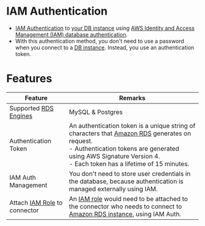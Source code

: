 # IAM Authentication
- [IAM Authentication](https://docs.aws.amazon.com/AmazonRDS/latest/UserGuide/UsingWithRDS.IAMDBAuth.html) to [your DB instance](../../../6_DatabaseServices/AmazonRDS/Readme.md) using [AWS Identity and Access Management (IAM) database authentication](https://repost.aws/knowledge-center/users-connect-rds-iam).
- With this authentication method, you don't need to use a password when you connect to a [DB instance](../../../6_DatabaseServices/AmazonRDS/Readme.md). Instead, you use an authentication token.

# Features

| Feature                                                                  | Remarks                                                                                                                                                                                                                                                                     |
|--------------------------------------------------------------------------|-----------------------------------------------------------------------------------------------------------------------------------------------------------------------------------------------------------------------------------------------------------------------------|
| Supported [RDS Engines](../../../6_DatabaseServices/AmazonRDS/Readme.md) | MySQL & Postgres                                                                                                                                                                                                                                                            |
| Authentication Token                                                     | An authentication token is a unique string of characters that [Amazon RDS](../../../6_DatabaseServices/AmazonRDS/Readme.md) generates on request. <br/>- Authentication tokens are generated using AWS Signature Version 4. <br/>- Each token has a lifetime of 15 minutes. |
| IAM Auth Management                                                      | You don't need to store user credentials in the database, because authentication is managed externally using IAM.                                                                                                                                                           |
| Attach [IAM Role](IAMRoles.md) to connector                              | An [IAM role](IAMRoles.md) would need to be attached to the connector who needs to connect to [Amazon RDS instance](../../../6_DatabaseServices/AmazonRDS/Readme.md), using IAM Auth.                                                                                       |